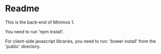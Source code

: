 # Readme
This is the back-end of Minimos 1.

You need to run 'npm install'.

For client-side javascript libraries, you need to run: 'bower install' from the 'public' directory.